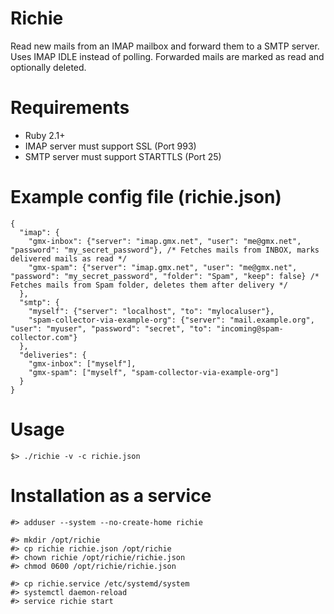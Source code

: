 # Richie

Read new mails from an IMAP mailbox and forward them to a SMTP server. Uses IMAP IDLE instead of polling. Forwarded mails are marked as read and optionally deleted.

# Requirements

* Ruby 2.1+
* IMAP server must support SSL (Port 993)
* SMTP server must support STARTTLS (Port 25)

# Example config file (richie.json)

    {
      "imap": {
        "gmx-inbox": {"server": "imap.gmx.net", "user": "me@gmx.net", "password": "my_secret_password"}, /* Fetches mails from INBOX, marks delivered mails as read */
        "gmx-spam": {"server": "imap.gmx.net", "user": "me@gmx.net", "password": "my_secret_password", "folder": "Spam", "keep": false} /* Fetches mails from Spam folder, deletes them after delivery */
      },
      "smtp": {
        "myself": {"server": "localhost", "to": "mylocaluser"},
        "spam-collector-via-example-org": {"server": "mail.example.org", "user": "myuser", "password": "secret", "to": "incoming@spam-collector.com"}
      },
      "deliveries": {
        "gmx-inbox": ["myself"],
        "gmx-spam": ["myself", "spam-collector-via-example-org"]
      }
    }

# Usage

    $> ./richie -v -c richie.json


# Installation as a service

    #> adduser --system --no-create-home richie

    #> mkdir /opt/richie
    #> cp richie richie.json /opt/richie
    #> chown richie /opt/richie/richie.json
    #> chmod 0600 /opt/richie/richie.json

    #> cp richie.service /etc/systemd/system
    #> systemctl daemon-reload
    #> service richie start
